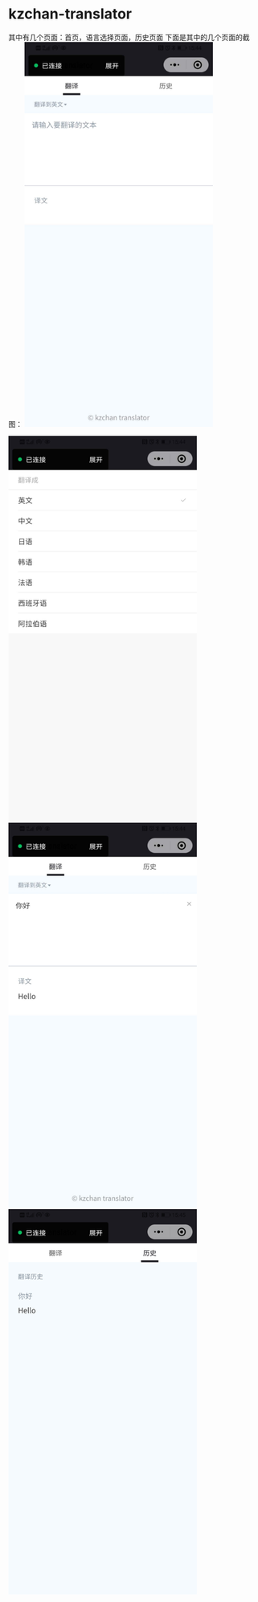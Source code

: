 # kzchan-translator
其中有几个页面：首页，语言选择页面，历史页面
下面是其中的几个页面的截图：
<img src="https://github.com/kzchan111/kzchan-translator/blob/main/images/1.jpeg" width=375/>

<img src="https://github.com/kzchan111/kzchan-translator/blob/main/images/2.jpeg" width=375/>

<img src="https://github.com/kzchan111/kzchan-translator/blob/main/images/3.jpeg" width=375/>

<img src="https://github.com/kzchan111/kzchan-translator/blob/main/images/4.jpeg" width=375/>

